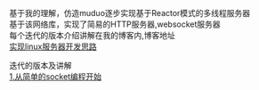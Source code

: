 基于我的理解，仿造muduo逐步实现基于Reactor模式的多线程服务器  
基于该网络库，实现了简易的HTTP服务器,websocket服务器  
每个迭代的版本介绍讲解在我的博客内,博客地址  
[实现linux服务器开发思路](https://blog.csdn.net/m0_57408211/article/details/127062135)  

迭代的版本及讲解  
[1.从简单的socket编程开始](https://blog.csdn.net/m0_57408211/article/details/127062399?csdn_share_tail=%7B%22type%22%3A%22blog%22%2C%22rType%22%3A%22article%22%2C%22rId%22%3A%22127062399%22%2C%22source%22%3A%22m0_57408211%22%7D)
